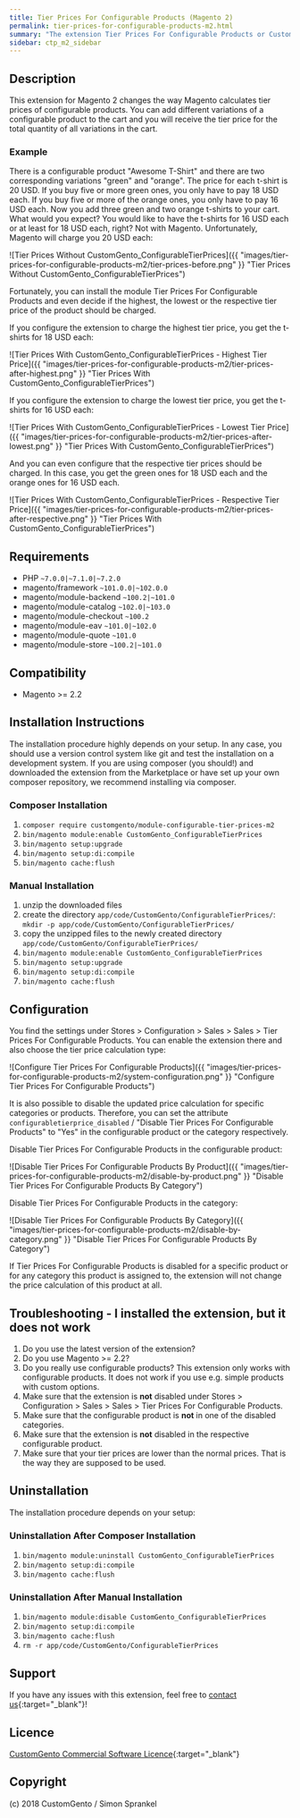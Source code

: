 ```yaml
---
title: Tier Prices For Configurable Products (Magento 2)
permalink: tier-prices-for-configurable-products-m2.html
summary: "The extension Tier Prices For Configurable Products or CustomGento_ConfigurableTierPrices changes the way Magento calculates tier prices of configurable products. This extension ensures that when you add different variations of a configurable product to the cart, you receive the tier price for the total quantity of all variations in the cart."
sidebar: ctp_m2_sidebar
---
```


## Description
This extension for Magento 2 changes the way Magento calculates tier prices of configurable products. You can add different variations of a configurable product to the cart and you will receive the tier price for the total quantity of all variations in the cart.

### Example
There is a configurable product "Awesome T-Shirt" and there are two corresponding variations "green" and "orange".
The price for each t-shirt is 20 USD.
If you buy five or more green ones, you only have to pay 18 USD each.
If you buy five or more of the orange ones, you only have to pay 16 USD each.
Now you add three green and two orange t-shirts to your cart.
What would you expect? You would like to have the t-shirts for 16 USD each or at least for 18 USD each, right?
Not with Magento. Unfortunately, Magento will charge you 20 USD each:

![Tier Prices Without CustomGento_ConfigurableTierPrices]({{ "images/tier-prices-for-configurable-products-m2/tier-prices-before.png" }} "Tier Prices Without CustomGento_ConfigurableTierPrices")

Fortunately, you can install the module Tier Prices For Configurable Products and even decide if the highest, 
the lowest or the respective tier price of the product should be charged.

If you configure the extension to charge the highest tier price, you get the t-shirts for 18 USD each:

![Tier Prices With CustomGento_ConfigurableTierPrices - Highest Tier Price]({{ "images/tier-prices-for-configurable-products-m2/tier-prices-after-highest.png" }} "Tier Prices With CustomGento_ConfigurableTierPrices")

If you configure the extension to charge the lowest tier price, you get the t-shirts for 16 USD each:

![Tier Prices With CustomGento_ConfigurableTierPrices - Lowest Tier Price]({{ "images/tier-prices-for-configurable-products-m2/tier-prices-after-lowest.png" }} "Tier Prices With CustomGento_ConfigurableTierPrices")

And you can even configure that the respective tier prices should be charged.
In this case, you get the green ones for 18 USD each and the orange ones for 16 USD each.

![Tier Prices With CustomGento_ConfigurableTierPrices - Respective Tier Price]({{ "images/tier-prices-for-configurable-products-m2/tier-prices-after-respective.png" }} "Tier Prices With CustomGento_ConfigurableTierPrices")

## Requirements
- PHP `~7.0.0|~7.1.0|~7.2.0`
- magento/framework `~101.0.0|~102.0.0`
- magento/module-backend `~100.2|~101.0`
- magento/module-catalog `~102.0|~103.0`
- magento/module-checkout `~100.2`
- magento/module-eav `~101.0|~102.0`
- magento/module-quote `~101.0`
- magento/module-store `~100.2|~101.0`

## Compatibility
- Magento >= 2.2

## Installation Instructions
The installation procedure highly depends on your setup. In any case, you should use a version control system like git and test the installation on a development system.
If you are using composer (you should!) and downloaded the extension from the Marketplace or have set up your own composer repository, we recommend installing via composer.

### Composer Installation
1. `composer require customgento/module-configurable-tier-prices-m2`
2. `bin/magento module:enable CustomGento_ConfigurableTierPrices`
3. `bin/magento setup:upgrade`
4. `bin/magento setup:di:compile`
5. `bin/magento cache:flush`

### Manual Installation
1. unzip the downloaded files
2. create the directory `app/code/CustomGento/ConfigurableTierPrices/`: `mkdir -p app/code/CustomGento/ConfigurableTierPrices/`
3. copy the unzipped files to the newly created directory `app/code/CustomGento/ConfigurableTierPrices/`
4. `bin/magento module:enable CustomGento_ConfigurableTierPrices`
5. `bin/magento setup:upgrade`
6. `bin/magento setup:di:compile`
7. `bin/magento cache:flush`

## Configuration
You find the settings under Stores > Configuration > Sales > Sales > Tier Prices For Configurable Products.
You can enable the extension there and also choose the tier price calculation type:

![Configure Tier Prices For Configurable Products]({{ "images/tier-prices-for-configurable-products-m2/system-configuration.png" }} "Configure Tier Prices For Configurable Products")

It is also possible to disable the updated price calculation for specific categories or products.
Therefore, you can set the attribute `configurabletierprice_disabled` / "Disable Tier Prices For Configurable Products" to "Yes" in the configurable product or the category respectively.

Disable Tier Prices For Configurable Products in the configurable product:

![Disable Tier Prices For Configurable Products By Product]({{ "images/tier-prices-for-configurable-products-m2/disable-by-product.png" }} "Disable Tier Prices For Configurable Products By Category")

Disable Tier Prices For Configurable Products in the category:

![Disable Tier Prices For Configurable Products By Category]({{ "images/tier-prices-for-configurable-products-m2/disable-by-category.png" }} "Disable Tier Prices For Configurable Products By Category")

If Tier Prices For Configurable Products is disabled for a specific product or for any category this product is assigned to, the extension will not change the price calculation of this product at all.

## Troubleshooting - I installed the extension, but it does not work
1. Do you use the latest version of the extension?
2. Do you use Magento >= 2.2?
3. Do you really use configurable products? This extension only works with configurable products. It does not work if you use e.g. simple products with custom options.
4. Make sure that the extension is **not** disabled under Stores > Configuration > Sales > Sales > Tier Prices For Configurable Products.
5. Make sure that the configurable product is **not** in one of the disabled categories.
6. Make sure that the extension is **not** disabled in the respective configurable product.
7. Make sure that your tier prices are lower than the normal prices. That is the way they are supposed to be used.

## Uninstallation
The installation procedure depends on your setup:

### Uninstallation After Composer Installation
1. `bin/magento module:uninstall CustomGento_ConfigurableTierPrices`
2. `bin/magento setup:di:compile`
3. `bin/magento cache:flush`

### Uninstallation After Manual Installation
1. `bin/magento module:disable CustomGento_ConfigurableTierPrices`
2. `bin/magento setup:di:compile`
3. `bin/magento cache:flush`
4. `rm -r app/code/CustomGento/ConfigurableTierPrices`

## Support
If you have any issues with this extension, feel free to [contact us](https://www.customgento.com/){:target="_blank"}!

## Licence
[CustomGento Commercial Software Licence](https://www.customgento.com/license){:target="_blank"}

## Copyright
(c) 2018 CustomGento / Simon Sprankel
